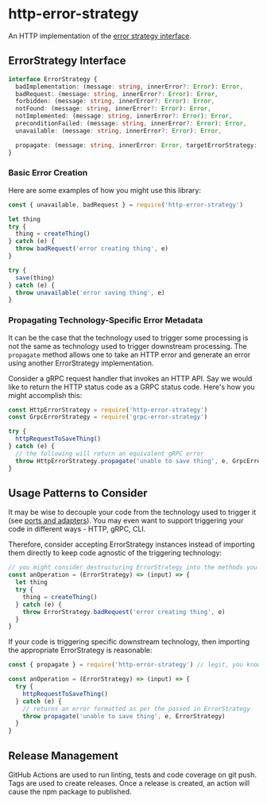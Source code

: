 # http-error-strategy

An HTTP implementation of the [error strategy interface](#error-strategy-interface).

## ErrorStrategy Interface

```typescript
interface ErrorStrategy {
  badImplementation: (message: string, innerError?: Error): Error,
  badRequest: (message: string, innerError?: Error): Error,
  forbidden: (message: string, innerError?: Error): Error,
  notFound: (message: string, innerError?: Error): Error,
  notImplemented: (message: string, innerError?: Error): Error,
  preconditionFailed: (message: string, innerError?: Error): Error,
  unavailable: (message: string, innerError?: Error): Error,

  propagate: (message: string, innerError: Error, targetErrorStrategy: ErrorStrategy): Error
}
```

### Basic Error Creation

Here are some examples of how you might use this library:

```javascript
const { unavailable, badRequest } = require('http-error-strategy')

let thing
try {
  thing = createThing()
} catch (e) {
  throw badRequest('error creating thing', e)
}

try {
  save(thing)
} catch (e) {
  throw unavailable('error saving thing', e)
}
```

### Propagating Technology-Specific Error Metadata

It can be the case that the technology used to trigger some processing is not the same as technology used to trigger downstream processing. The `propagate` method allows one to take an HTTP error and generate an error using another ErrorStrategy implementation.

Consider a gRPC request handler that invokes an HTTP API. Say we would like to return the HTTP status code as a GRPC status code. Here's how you might accomplish this:

```javascript
const HttpErrorStrategy = require('http-error-strategy')
const GrpcErrorStrategy = require('grpc-error-strategy')

try {
  httpRequestToSaveThing()
} catch (e) {
  // the following will return an equivalent gRPC error
  throw HttpErrorStrategy.propagate('unable to save thing', e, GrpcErrorStrategy)
}
```

## Usage Patterns to Consider

It may be wise to decouple your code from the technology used to trigger it (see [ports and adapters](http://wiki.c2.com/?PortsAndAdaptersArchitecture)). You may even want to support triggering your code in different ways - HTTP, gRPC, CLI.

Therefore, consider accepting ErrorStrategy instances instead of importing them directly to keep code agnostic of the triggering technology:

```javascript
// you might consider destructuring ErrorStrategy into the methods you need...
const anOperation = (ErrorStrategy) => (input) => {
  let thing
  try {
    thing = createThing()
  } catch (e) {
    throw ErrorStrategy.badRequest('error creating thing', e)
  }
}
```

If your code is triggering specific downstream technology, then importing the appropriate ErrorStrategy is reasonable:

```javascript
const { propagate } = require('http-error-strategy') // legit, you know it's HTTP your calling

const anOperation = (ErrorStrategy) => (input) => {
  try {
    httpRequestToSaveThing()
  } catch (e) {
    // returns an error formatted as per the passed in ErrorStrategy
    throw propagate('unable to save thing', e, ErrorStrategy)
  }
}
```

## Release Management

GitHub Actions are used to run linting, tests and code coverage on git push. Tags are used to create releases. Once a release is created, an action will cause the npm package to published.

